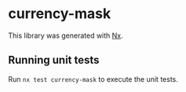 # currency-mask

This library was generated with [Nx](https://nx.dev).

## Running unit tests

Run `nx test currency-mask` to execute the unit tests.
